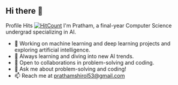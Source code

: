 ## Hi there 👋
Profile Hits [![HitCount](https://hits.dwyl.com/prathamshirol/prathamshirol.svg?style=flat-square&show=unique)](http://hits.dwyl.com/prathamshirol/prathamshirol)
I'm Pratham, a final-year Computer Science undergrad specializing in AI.

- 🔭 Working on machine learning and deep learning projects and exploring artificial intelligence.
- 🌱 Always learning and diving into new AI trends.
- 👯 Open to collaborations in problem-solving and coding.
- 💬 Ask me about problem-solving and coding!
- 📫 Reach me at prathamshirol53@gmail.com
